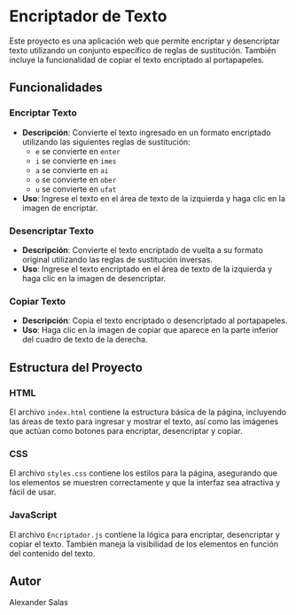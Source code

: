 # Encriptador de Texto

Este proyecto es una aplicación web que permite encriptar y desencriptar texto utilizando un conjunto específico de reglas de sustitución. También incluye la funcionalidad de copiar el texto encriptado al portapapeles.

## Funcionalidades

### Encriptar Texto
- **Descripción**: Convierte el texto ingresado en un formato encriptado utilizando las siguientes reglas de sustitución:
  - `e` se convierte en `enter`
  - `i` se convierte en `imes`
  - `a` se convierte en `ai`
  - `o` se convierte en `ober`
  - `u` se convierte en `ufat`
- **Uso**: Ingrese el texto en el área de texto de la izquierda y haga clic en la imagen de encriptar.

### Desencriptar Texto
- **Descripción**: Convierte el texto encriptado de vuelta a su formato original utilizando las reglas de sustitución inversas.
- **Uso**: Ingrese el texto encriptado en el área de texto de la izquierda y haga clic en la imagen de desencriptar.

### Copiar Texto
- **Descripción**: Copia el texto encriptado o desencriptado al portapapeles.
- **Uso**: Haga clic en la imagen de copiar que aparece en la parte inferior del cuadro de texto de la derecha.

## Estructura del Proyecto

### HTML
El archivo `index.html` contiene la estructura básica de la página, incluyendo las áreas de texto para ingresar y mostrar el texto, así como las imágenes que actúan como botones para encriptar, desencriptar y copiar.

### CSS
El archivo `styles.css` contiene los estilos para la página, asegurando que los elementos se muestren correctamente y que la interfaz sea atractiva y fácil de usar.

### JavaScript
El archivo `Encriptador.js` contiene la lógica para encriptar, desencriptar y copiar el texto. También maneja la visibilidad de los elementos en función del contenido del texto.

## Autor
Alexander Salas

